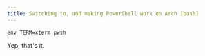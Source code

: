 ```yaml
---
title: Switching to, and making PowerShell work on Arch [bash]
---
```


    env TERM=xterm pwsh

Yep, that's it.
